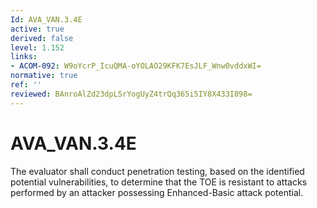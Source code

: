```yaml
---
Id: AVA_VAN.3.4E
active: true
derived: false
level: 1.152
links:
- ACOM-092: W9oYcrP_IcuQMA-oYOLAO29KFK7EsJLF_Wnw0vddxWI=
normative: true
ref: ''
reviewed: BAnroAlZd23dpLSrYogUyZ4trQq365i5IY8X433I898=
---
```


# AVA_VAN.3.4E

The evaluator shall conduct penetration testing, based on the identified potential vulnerabilities, to determine that the TOE is resistant to attacks performed by an attacker possessing Enhanced-Basic attack potential.